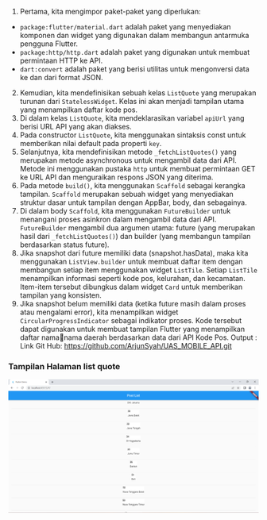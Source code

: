 

1. Pertama, kita mengimpor paket-paket yang diperlukan:
 - `package:flutter/material.dart` adalah paket yang menyediakan komponen dan widget yang 
digunakan dalam membangun antarmuka pengguna Flutter.
 - `package:http/http.dart` adalah paket yang digunakan untuk membuat permintaan HTTP ke API.
 - `dart:convert` adalah paket yang berisi utilitas untuk mengonversi data ke dan dari format JSON.
2. Kemudian, kita mendefinisikan sebuah kelas `ListQuote` yang merupakan turunan dari 
`StatelessWidget`. Kelas ini akan menjadi tampilan utama yang menampilkan daftar kode pos.
3. Di dalam kelas `ListQuote`, kita mendeklarasikan variabel `apiUrl` yang berisi URL API yang akan 
diakses.
4. Pada constructor `ListQuote`, kita menggunakan sintaksis const untuk memberikan nilai default 
pada properti `key`.
5. Selanjutnya, kita mendefinisikan metode `_fetchListQuotes()` yang merupakan metode 
asynchronous untuk mengambil data dari API. Metode ini menggunakan pustaka `http` untuk 
membuat permintaan GET ke URL API dan menguraikan respons JSON yang diterima.
6. Pada metode `build()`, kita menggunakan `Scaffold` sebagai kerangka tampilan. `Scaffold` 
merupakan sebuah widget yang menyediakan struktur dasar untuk tampilan dengan AppBar, body, 
dan sebagainya.
7. Di dalam body `Scaffold`, kita menggunakan `FutureBuilder` untuk menangani proses asinkron 
dalam mengambil data dari API. `FutureBuilder` mengambil dua argumen utama: future (yang 
merupakan hasil dari `_fetchListQuotes()`) dan builder (yang membangun tampilan berdasarkan 
status future).
8. Jika snapshot dari future memiliki data (snapshot.hasData), maka kita menggunakan 
`ListView.builder` untuk membuat daftar item dengan membangun setiap item menggunakan 
widget `ListTile`. Setiap `ListTile` menampilkan informasi seperti kode pos, kelurahan, dan 
kecamatan. Item-item tersebut dibungkus dalam widget `Card` untuk memberikan tampilan yang 
konsisten.
9. Jika snapshot belum memiliki data (ketika future masih dalam proses atau mengalami error), kita 
menampilkan widget `CircularProgressIndicator` sebagai indikator proses.
Kode tersebut dapat digunakan untuk membuat tampilan Flutter yang menampilkan daftar namanama daerah berdasarkan data dari API Kode Pos.
Output :
Link Git Hub:
https://github.com/ArjunSyah/UAS_MOBILE_API.git

### Tampilan Halaman list quote

![img1](img/ss.png)
